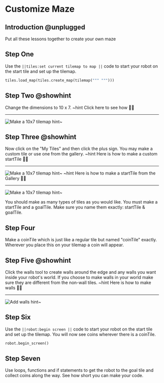 # Customize Maze

## Introduction @unplugged

Put all these lessons together to create your own maze

## Step One

Use the ``||tiles:set current tilemap to map ||`` code to start your robot on the start tile and set up the tilemap.

```python
tiles.load_map(tiles.create_map(tilemap(""" """)))
```

## Step Two @showhint

Change the dimensions to 10 x 7. 
~hint Click here to see how 🕵🏽

---

![Make a 10x7 tilemap](https://raw.githubusercontent.com/MrDGuy/pxt-skillmap-robot/main/docs/static/tilemap-customize-tile-1.gif "10x7 Tilemap" )
hint~


## Step Three @showhint

Now click on the "My Tiles" and then click the plus sign.  You may make a custom tile or use one from the gallery. 
~hint Here is how to make a custom startTile 🕵🏽

---

![Make a 10x7 tilemap](https://raw.githubusercontent.com/MrDGuy/pxt-skillmap-robot/main/docs/static/tilemap-customize-tile-2.gif  "10x7 Tilemap" )
hint~
~hint Here is how to make a startTile from the Gallery 🕵🏽

---

![Make a 10x7 tilemap](https://raw.githubusercontent.com/MrDGuy/pxt-skillmap-robot/main/docs/static/tilemap-customize-tile-3.gif  "10x7 Tilemap" )
hint~


You should make as many types of tiles as you would like.  You must make a startTile and a goalTile. Make sure you name them exactly: startTile & goalTile.

## Step Four

Make a coinTile which is just like a regular tile but named "coinTile" exactly.  Wherever you place this on your tilemap a coin will appear.

## Step Five @showhint

Click the walls tool to create walls around the edge and any walls you want inside your robot's world.  If you choose to make walls in your world make sure they are different from the non-wall tiles.
~hint Here is how to make walls 🕵🏽

---

![Add walls](https://raw.githubusercontent.com/MrDGuy/pxt-skillmap-robot/main/docs/static/tilemap-customize-3.gif "Add walls" )
hint~


## Step Six

Use the ``||robot:begin screen ||`` code to start your robot on the start tile and set up the tilemap.  You will now see coins wherever there is a coinTile.

```python
robot.begin_screen()
```

## Step Seven
Use loops, functions and if statements to get the robot to the goal tile and collect coins along the way.  See how short you can make your code.
